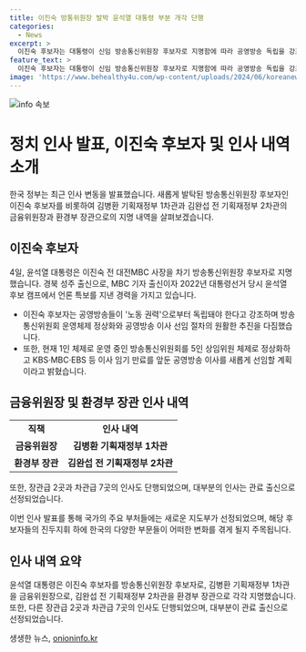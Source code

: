 ```yaml
---
title: 이진숙 방통위원장 발박 윤석열 대통령 부분 개각 단행
categories:
  - News
excerpt: >
  이진숙 후보자는 대통령이 신임 방송통신위원장 후보자로 지명함에 따라 공영방송 독립을 강조했다. 이후보자는 또한 방송통신위원회 운영체제를 정상화하고 공영방송 이사진을 새롭게 선임할 계획을 밝혀, 더불어민주당 등 야당의 반발을 일으켰다. 또한 윤 대통령은 장관급 2명, 차관급 7명을 인사하여 대부분 관료 출신을 임명했다.
feature_text: >
  이진숙 후보자는 대통령이 신임 방송통신위원장 후보자로 지명함에 따라 공영방송 독립을 강조했다. 이후보자는 또한 방송통신위원회 운영체제를 정상화하고 공영방송 이사진을 새롭게 선임할 계획을 밝혀, 더불어민주당 등 야당의 반발을 일으켰다. 또한 윤 대통령은 장관급 2명, 차관급 7명을 인사하여 대부분 관료 출신을 임명했다.
image: 'https://www.behealthy4u.com/wp-content/uploads/2024/06/koreanews.jpg'
---
```


<p><img src="https://www.behealthy4u.com/wp-content/uploads/2024/06/koreanews.jpg" alt="info 속보" /></p>

<h1>정치 인사 발표, 이진숙 후보자 및 인사 내역 소개</h1>

<p data-ke-size="size16">한국 정부는 최근 인사 변동을 발표했습니다. 새롭게 발탁된 방송통신위원장 후보자인 이진숙 후보자를 비롯하여 김병환 기획재정부 1차관과 김완섭 전 기획재정부 2차관의 금융위원장과 환경부 장관으로의 지명 내역을 살펴보겠습니다.</p>

<h2 data-ke-size="size26">이진숙 후보자</h2>

<p data-ke-size="size16">4일, 윤석열 대통령은 이진숙 전 대전MBC 사장을 차기 방송통신위원장 후보자로 지명했습니다. 경북 성주 출신으로, MBC 기자 출신이자 2022년 대통령선거 당시 윤석열 후보 캠프에서 언론 특보를 지낸 경력을 가지고 있습니다.</p>

<ul>
  <li>이진숙 후보자는 공영방송들이 '노동 권력'으로부터 독립돼야 한다고 강조하며 방송통신위원회 운영체제 정상화와 공영방송 이사 선임 절차의 원활한 추진을 다짐했습니다.</li>
  <li>또한, 현재 1인 체제로 운영 중인 방송통신위원회를 5인 상임위원 체제로 정상화하고 KBS·MBC·EBS 등 이사 임기 만료를 앞둔 공영방송 이사를 새롭게 선임할 계획이라고 밝혔습니다.</li>
</ul>

<h2 data-ke-size="size26">금융위원장 및 환경부 장관 인사 내역</h2>

<table>
  <tr>
    <td style="text-align: center; height: 17px;"><b>직책</b></td>
    <td style="text-align: center; height: 17px;"><b>인사 내역</b></td>
  </tr>
  <tr>
    <td style="text-align: center; height: 17px;"><b>금융위원장</b></td>
    <td style="text-align: center; height: 17px;"><b>김병환 기획재정부 1차관</b></td>
  </tr>
  <tr>
    <td style="text-align: center; height: 17px;"><b>환경부 장관</b></td>
    <td style="text-align: center; height: 17px;"><b>김완섭 전 기획재정부 2차관</b></td>
  </tr>
</table>

<p data-ke-size="size16">또한, 장관급 2곳과 차관급 7곳의 인사도 단행되었으며, 대부분의 인사는 관료 출신으로 선정되었습니다.</p>

<p data-ke-size="size16">이번 인사 발표를 통해 국가의 주요 부처들에는 새로운 지도부가 선정되었으며, 해당 후보자들의 진두지휘 하에 한국의 다양한 부문들이 어떠한 변화를 겪게 될지 주목됩니다.</p>

<h2 data-ke-size="size26">인사 내역 요약</h2>

<p data-ke-size="size16">윤석열 대통령은 이진숙 후보자를 방송통신위원장 후보자로, 김병환 기획재정부 1차관을 금융위원장으로, 김완섭 전 기획재정부 2차관을 환경부 장관으로 각각 지명했습니다. 또한, 다른 장관급 2곳과 차관급 7곳의 인사도 단행되었으며, 대부분이 관료 출신으로 선정되었습니다.</p>
생생한 뉴스, <a href="https://onioninfo.kr" rel="dofollow">onioninfo.kr</a>


